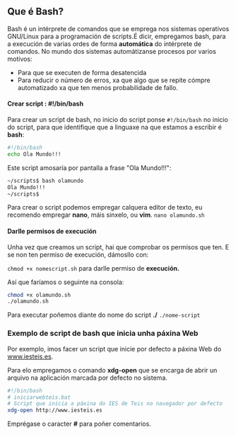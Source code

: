 ## Que é Bash?
Bash é un intérprete de comandos que se emprega nos sistemas operativos GNU/Linux para a programación de scripts.É dicir, empregamos bash, para a execución de varias ordes de forma **automática** do intérprete de comandos.
No mundo dos sistemas automátizanse procesos por varios motivos:
+ Para que se executen de forma desatencida
+ Para reducir o número de erros, xa que algo que se repite cómpre automatizado xa que ten menos probabilidade de fallo.

#### Crear script : #!/bin/bash
Para crear un script de bash, no inicio do script ponse `#!/bin/bash` no inicio do script, para que identifique que a linguaxe na que estamos a escribir é **bash**:

```bash
#!/bin/bash
echo Ola Mundo!!!
```
Este script amosaría por pantalla a frase "Ola Mundo!!!":
```bash
~/scripts$ bash olamundo 
Ola Mundo!!!
~/scripts$ 
```

Para crear o script podemos empregar calquera editor de texto, eu recomendo empregar **nano**, máis sinxelo, ou **vim**.
`nano olamundo.sh`

#### Darlle permisos de execución 
Unha vez que creamos un script, hai que comprobar os permisos que ten. E se non ten permiso de execución, dámosllo con:

`chmod +x nomescript.sh` para darlle permiso de **execución.**

Así que faríamos o seguinte na consola:
```bash
chmod +x olamundo.sh
./olamundo.sh
```
Para executar poñemos diante do nome do script **./** `./nome-script`

### Exemplo de script de bash que inicia unha páxina Web

Por exemplo, imos facer un script que inicie por defecto a páxina Web do www.iesteis.es.

Para elo empregamos o comando **xdg-open** que se encarga de abrir un arquivo na aplicación marcada por defecto no sistema.

```bash
#!/bin/bash
# iniciarwebteis.bat
# Script que inicia a páxina do IES de Teis no navegador por defecto
xdg-open http://www.iesteis.es
```
Emprégase o caracter **#** para poñer comentarios.
